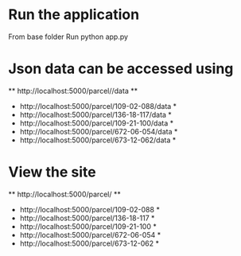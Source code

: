 # Run the application 
  From base folder Run 
  python app.py
# Json data can be accessed using 
 ** http://localhost:5000/parcel/<parcelid>/data **
  * http://localhost:5000/parcel/109-02-088/data *
  * http://localhost:5000/parcel/136-18-117/data *
  * http://localhost:5000/parcel/109-21-100/data *
  * http://localhost:5000/parcel/672-06-054/data *
  * http://localhost:5000/parcel/673-12-062/data *
# View the site 
 ** http://localhost:5000/parcel/<parcelid> **
  * http://localhost:5000/parcel/109-02-088 *
  * http://localhost:5000/parcel/136-18-117 *
  * http://localhost:5000/parcel/109-21-100 *
  * http://localhost:5000/parcel/672-06-054 *
  * http://localhost:5000/parcel/673-12-062 *

